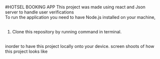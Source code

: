 #HOTSEL BOOKING APP
This project was made using react and Json server to handle user verifications 
<br>
To run the application you need to have Node.js installed on your machine,
<br><br>
1. Clone this repository by running command in terminal.
<br>
inorder to have this project locally onto your device.
screen shoots of how this project looks like
 <br>
 
